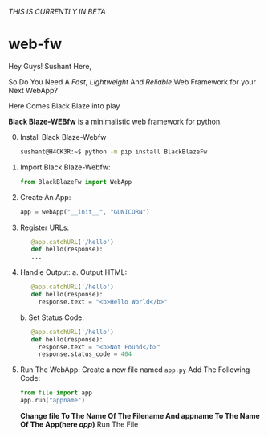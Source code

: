 *THIS IS CURRENTLY IN BETA*

# web-fw

Hey Guys! Sushant Here,

So Do You Need A *Fast*, *Lightweight* And *Reliable* Web Framework for your Next WebApp?

Here Comes Black Blaze into play

**Black Blaze-WEBfw** is a minimalistic web framework for python.

0. Install Black Blaze-Webfw
   ```bash
   sushant@H4CK3R:~$ python -m pip install BlackBlazeFw
   ```

1. Import Black Blaze-Webfw:
   ```python
   from BlackBlazeFw import WebApp
   ```

2. Create An App:
   ```python
   app = webApp("__init__", "GUNICORN")
   ```
3. Register URLs:
   ```python
      @app.catchURL('/hello')
      def hello(response):
      ...
   ```

4. Handle Output:
   a. Output HTML:
     ```python
        @app.catchURL('/hello')
        def hello(response):
          response.text = "<b>Hello World</b>"
     ```
     
   b. Set Status Code:
     ```python
        @app.catchURL('/hello')
        def hello(response):
          response.text = "<b>Not Found</b>"
          response.status_code = 404
     ```
     
5. Run The WebApp:
   Create a new file named ```app.py```
   Add The Following Code:
   ```python
   from file import app
   app.run("appname")
   ```
   **Change file To The Name Of The Filename And appname To The Name Of The App(here *app*)**
   Run The File
